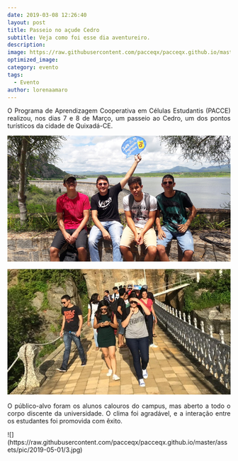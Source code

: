 ```yaml
---
date: 2019-03-08 12:26:40
layout: post
title: Passeio no açude Cedro
subtitle: Veja como foi esse dia aventureiro.
description: 
image: https://raw.githubusercontent.com/pacceqx/pacceqx.github.io/master/assets/pic/2019-05-01/2.jpg
optimized_image: 
category: evento
tags:
  - Evento
author: lorenaamaro
---
```


<p style = "text-align: justify">
O Programa de Aprendizagem Cooperativa em Células Estudantis (PACCE) realizou, nos dias 7 e 8 de Março, um passeio ao Cedro, um dos pontos turísticos da cidade de Quixadá-CE.
</p>

![](https://raw.githubusercontent.com/pacceqx/pacceqx.github.io/master/assets/pic/2019-05-01/4.jpg)

![](https://raw.githubusercontent.com/pacceqx/pacceqx.github.io/master/assets/pic/2019-05-01/5.jpg)

<p style = "text-align: justify">
 O público-alvo foram os alunos calouros do campus, mas aberto a todo o corpo discente da universidade. O clima foi agradável, e a interação entre os estudantes foi promovida com êxito.
</p>
![](https://raw.githubusercontent.com/pacceqx/pacceqx.github.io/master/assets/pic/2019-05-01/3.jpg)

